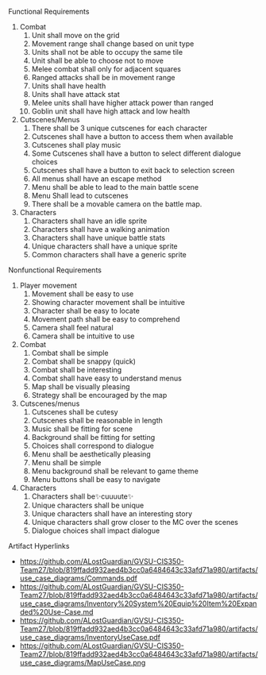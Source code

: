 Functional Requirements
1. Combat
   1. Unit shall move on the grid
   2. Movement range shall change based on unit type
   3. Units shall not be able to occupy the same tile
   4. Unit shall be able to choose not to move
   5. Melee combat shall only for adjacent squares
   6. Ranged attacks shall be in movement range
   7. Units shall have health
   8. Units shall have attack stat
   9. Melee units shall have higher attack power than ranged
   10. Goblin unit shall have high attack and low health
2. Cutscenes/Menus
   1. There shall be 3 unique cutscenes for each character
   2. Cutscenes shall have a button to access them when available
   3. Cutscenes shall play music
   4. Some Cutscenes shall have a button to select different dialogue choices
   5. Cutscenes shall have a button to exit back to selection screen
   6. All menus shall have an escape method
   7. Menu shall be able to lead to the main battle scene
   8. Menu Shall lead to cutscenes
   9. There shall be a movable camera on the battle map.
3. Characters
   1. Characters shall have an idle sprite
   2. Characters shall have a walking animation
   3. Characters shall have unique battle stats
   4. Unique characters shall have a unique sprite
   5. Common characters shall have a generic sprite

Nonfunctional Requirements
1. Player movement
   1. Movement shall be easy to use
   2. Showing character movement shall be intuitive
   3. Character shall be easy to locate
   4. Movement path shall be easy to comprehend
   5. Camera shall feel natural
   6. Camera shall be intuitive to use
2. Combat
   1. Combat shall be simple 
   2. Combat shall be snappy (quick)
   3. Combat shall be interesting
   4. Combat shall have easy to understand menus
   5. Map shall be visually pleasing 
   6. Strategy shall be encouraged by the map
3. Cutscenes/menus
   1. Cutscenes shall be cutesy 
   2. Cutscenes shall be reasonable in length
   3. Music shall be fitting for scene
   4. Background shall be fitting for setting
   5. Choices shall correspond to dialogue
   6. Menu shall be aesthetically pleasing
   7. Menu shall be simple
   8. Menu background shall be relevant to game theme
   9. Menu buttons shall be easy to navigate
4. Characters
   1. Characters shall be✨cuuuute✨
   2. Unique characters shall be unique
   3. Unique characters shall have an interesting story
   4. Unique characters shall grow closer to the MC over the scenes
   5. Dialogue choices shall impact dialogue

Artifact Hyperlinks
* https://github.com/ALostGuardian/GVSU-CIS350-Team27/blob/819ffadd932aed4b3cc0a6484643c33afd71a980/artifacts/use_case_diagrams/Commands.pdf
* https://github.com/ALostGuardian/GVSU-CIS350-Team27/blob/819ffadd932aed4b3cc0a6484643c33afd71a980/artifacts/use_case_diagrams/Inventory%20System%20Equip%20Item%20Expanded%20Use-Case.md
* https://github.com/ALostGuardian/GVSU-CIS350-Team27/blob/819ffadd932aed4b3cc0a6484643c33afd71a980/artifacts/use_case_diagrams/InventoryUseCase.pdf
* https://github.com/ALostGuardian/GVSU-CIS350-Team27/blob/819ffadd932aed4b3cc0a6484643c33afd71a980/artifacts/use_case_diagrams/MapUseCase.png



